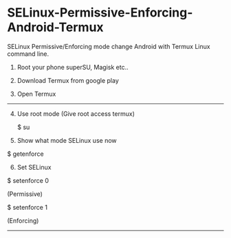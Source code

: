 # SELinux-Permissive-Enforcing-Android-Termux
SELinux Permissive/Enforcing mode change Android with Termux Linux command line.

1. Root your phone superSU, Magisk etc..

2. Download Termux from google play

3. Open Termux
_____________________________________
4. Use root mode (Give root access termux)
  
   $ su   

5. Show what mode SELinux use now

$ getenforce

6. Set SELinux 
 
 $ setenforce 0

(Permissive)

$ setenforce 1

(Enforcing)
____________________________________
